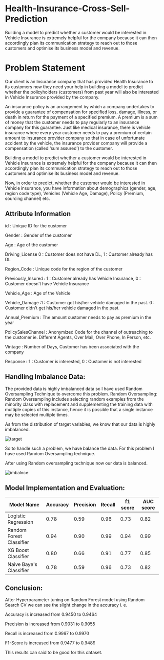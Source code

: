 # Health-Insurance-Cross-Sell-Prediction
Building a model to predict whether a customer would be interested in Vehicle Insurance is extremely helpful for the company because it can then accordingly plan its communication strategy to reach out to those customers and optimise its business model and revenue.

# Problem Statement
Our client is an Insurance company that has provided Health Insurance to its customers now they need your help in building a model to predict whether the policyholders (customers) from past year will also be interested in Vehicle Insurance provided by the company.

An insurance policy is an arrangement by which a company undertakes to provide a guarantee of compensation for specified loss, damage, illness, or death in return for the payment of a specified premium. A premium is a sum of money that the customer needs to pay regularly to an insurance company for this guarantee.
Just like medical insurance, there is vehicle insurance where every year customer needs to pay a premium of certain amount to insurance provider company so that in case of unfortunate accident by the vehicle, the insurance provider company will provide a compensation (called ‘sum assured’) to the customer.

Building a model to predict whether a customer would be interested in Vehicle Insurance is extremely helpful for the company because it can then accordingly plan its communication strategy to reach out to those customers and optimise its business model and revenue.

Now, in order to predict, whether the customer would be interested in Vehicle insurance, you have information about demographics (gender, age, region code type), Vehicles (Vehicle Age, Damage), Policy (Premium, sourcing channel) etc.

## Attribute Information
id : Unique ID for the customer

Gender : Gender of the customer

Age : Age of the customer

Driving_License 0 : Customer does not have DL, 1 : Customer already has DL

Region_Code : Unique code for the region of the customer

Previously_Insured : 1 : Customer already has Vehicle Insurance, 0 : Customer doesn't have Vehicle Insurance

Vehicle_Age : Age of the Vehicle

Vehicle_Damage :1 : Customer got his/her vehicle damaged in the past. 0 : Customer didn't get his/her vehicle damaged in the past.

Annual_Premium : The amount customer needs to pay as premium in the year

PolicySalesChannel : Anonymized Code for the channel of outreaching to the customer ie. Different Agents, Over Mail, Over Phone, In Person, etc.

Vintage : Number of Days, Customer has been associated with the company

Response : 1 : Customer is interested, 0 : Customer is not interested

## Handling Imbalance Data:
The provided data is highly imbalanced data so I have used Random Oversampling Technique to overcome this problem.
Random Oversampling: Random Oversampling includes selecting random examples from the minority class with replacement and supplementing the training data with multiple copies of this instance, hence it is possible that a single instance may be selected multiple times.

As from the distribution of target variables, we know that our data is highly imbalanced.

![target](https://user-images.githubusercontent.com/89305804/156879197-70ff674f-842d-4796-9f16-0778642ed9b4.png)

So to handle such a problem, we have balance  the data. For this problem I have used Random Oversampling technique.

After using Random oversampling technique now our data is balanced.

![imbalnce](https://user-images.githubusercontent.com/89305804/156879171-4c8309a8-0375-4132-80cd-9aa3408b8d5f.png)


## Model Implementation and Evaluation:

Model Name                           | Accuracy | Precision | Recall | f1 score | AUC score |
----------                           |----------|-----------|--------|----------|-----------|
Logistic Regression                  | 0.78     | 0.59      | 0.96   | 0.73     | 0.82      |
Random Forest Classifier             | 0.94     | 0.90      | 0.99   | 0.94     | 0.99      |
XG Boost Classifier                  | 0.80     | 0.66      | 0.91   | 0.77     | 0.85      |
Naive Baye's Classifier              | 0.78     | 0.59      | 0.96   | 0.73     | 0.82      |

## Conclusion:
After Hyperparameter tuning on Random Forest model using Random Search CV we can see the slight change in the accuracy i. e.

Accuracy is increased from 0.9450 to 0.9464

Precision is increased from 0.9031 to 0.9055

Recall is increased from 0.9967 to 0.9970

F1-Score is increased from 0.9477 to 0.9489

This results can said to be good for this dataset.















